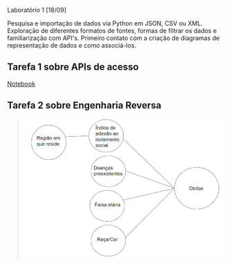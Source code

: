 Laboratório 1 [18/09]

Pesquisa e importação de dados via Python em JSON, CSV ou XML. Exploração de diferentes formatos de fontes, formas de filtrar os dados e familiarização com API's.
Primeiro contato com a criação de diagramas de representação de dados e como associá-los.

## Tarefa 1 sobre APIs de acesso
[Notebook](https://github.com/robertaveronez/Banco-de-Dados/blob/master/lab01/notebook/lab01.ipynb)

## Tarefa 2 sobre Engenharia Reversa
>![Diagrama de Orquestração](images/Diagrama.PNG)


